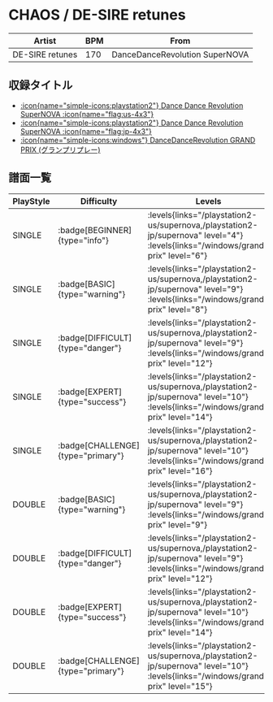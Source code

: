 # CHAOS / DE-SIRE retunes

|Artist|BPM|From|
|------|---|----|
|DE-SIRE retunes|170|DanceDanceRevolution SuperNOVA|

## 収録タイトル

- [:icon{name="simple-icons:playstation2"} Dance Dance Revolution SuperNOVA :icon{name="flag:us-4x3"}](/playstation2-us/supernova)
- [:icon{name="simple-icons:playstation2"} Dance Dance Revolution SuperNOVA :icon{name="flag:jp-4x3"}](/playstation2-jp/supernova)
- [:icon{name="simple-icons:windows"} DanceDanceRevolution GRAND PRIX (グランプリプレー)](/windows/grand-prix)

## 譜面一覧

|PlayStyle|Difficulty|Levels|Notes|Movie|
|---------|----------|------|-----|-----|
|SINGLE| :badge[BEGINNER]{type="info"}| :levels{links="/playstation2-us/supernova,/playstation2-jp/supernova" level="4"} :levels{links="/windows/grand-prix" level="6"}|56/0||
|SINGLE| :badge[BASIC]{type="warning"}| :levels{links="/playstation2-us/supernova,/playstation2-jp/supernova" level="9"} :levels{links="/windows/grand-prix" level="8"}|183/5||
|SINGLE| :badge[DIFFICULT]{type="danger"}| :levels{links="/playstation2-us/supernova,/playstation2-jp/supernova" level="9"} :levels{links="/windows/grand-prix" level="12"}|245/2||
|SINGLE| :badge[EXPERT]{type="success"}| :levels{links="/playstation2-us/supernova,/playstation2-jp/supernova" level="10"} :levels{links="/windows/grand-prix" level="14"}|321/5||
|SINGLE| :badge[CHALLENGE]{type="primary"}| :levels{links="/playstation2-us/supernova,/playstation2-jp/supernova" level="10"} :levels{links="/windows/grand-prix" level="16"}|405/9||
|DOUBLE| :badge[BASIC]{type="warning"}| :levels{links="/playstation2-us/supernova,/playstation2-jp/supernova" level="9"} :levels{links="/windows/grand-prix" level="9"}|174/2||
|DOUBLE| :badge[DIFFICULT]{type="danger"}| :levels{links="/playstation2-us/supernova,/playstation2-jp/supernova" level="9"} :levels{links="/windows/grand-prix" level="12"}|242/2||
|DOUBLE| :badge[EXPERT]{type="success"}| :levels{links="/playstation2-us/supernova,/playstation2-jp/supernova" level="10"} :levels{links="/windows/grand-prix" level="14"}|316/5||
|DOUBLE| :badge[CHALLENGE]{type="primary"}| :levels{links="/playstation2-us/supernova,/playstation2-jp/supernova" level="10"} :levels{links="/windows/grand-prix" level="15"}|360/7||
